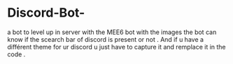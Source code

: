 # Discord-Bot-
a bot to level up in server with the MEE6 bot 
with the images the bot can know if the scearch bar of discord is present or not .
And if u have a différent theme for ur discord u just have to capture it and remplace it in the code .
